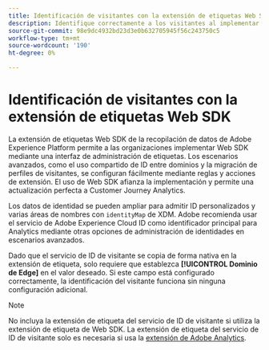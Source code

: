 ```yaml
---
title: Identificación de visitantes con la extensión de etiquetas Web SDK
description: Identifique correctamente a los visitantes al implementar la extensión de etiquetas Web SDK.
source-git-commit: 98e9dc4932bd23d3e0b632705945f56c243750c5
workflow-type: tm+mt
source-wordcount: '190'
ht-degree: 0%

---
```


# Identificación de visitantes con la extensión de etiquetas Web SDK

La extensión de etiquetas Web SDK de la recopilación de datos de Adobe Experience Platform permite a las organizaciones implementar Web SDK mediante una interfaz de administración de etiquetas. Los escenarios avanzados, como el uso compartido de ID entre dominios y la migración de perfiles de visitantes, se configuran fácilmente mediante reglas y acciones de extensión. El uso de Web SDK afianza la implementación y permite una actualización perfecta a Customer Journey Analytics.

Los datos de identidad se pueden ampliar para admitir ID personalizados y varias áreas de nombres con `identityMap` de XDM. Adobe recomienda usar el servicio de Adobe Experience Cloud ID como identificador principal para Analytics mediante otras opciones de administración de identidades en escenarios avanzados.

Dado que el servicio de ID de visitante se copia de forma nativa en la extensión de etiqueta, solo requiere que establezca **[!UICONTROL Dominio de Edge]** en el valor deseado. Si este campo está configurado correctamente, la identificación del visitante funciona sin ninguna configuración adicional.

>[!NOTE]
>
>No incluya la extensión de etiqueta del servicio de ID de visitante si utiliza la extensión de etiqueta de Web SDK. La extensión de etiqueta del servicio de ID de visitante solo es necesaria si usa la [extensión de Adobe Analytics](analytics-extension.md).
